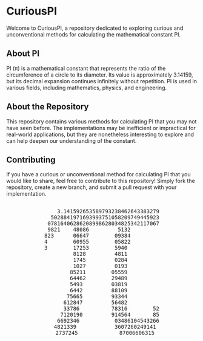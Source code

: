# CuriousPI
Welcome to CuriousPI, a repository dedicated to exploring curious and unconventional methods for calculating the mathematical constant PI.

## About PI
PI (π) is a mathematical constant that represents the ratio of the circumference of a circle to its diameter. Its value is approximately 3.14159, but its decimal expansion continues infinitely without repetition. PI is used in various fields, including mathematics, physics, and engineering.

## About the Repository
This repository contains various methods for calculating PI that you may not have seen before. The implementations may be inefficient or impractical for real-world applications, but they are nonetheless interesting to explore and can help deepen our understanding of the constant.

## Contributing
If you have a curious or unconventional method for calculating PI that you would like to share, feel free to contribute to this repository! Simply fork the repository, create a new branch, and submit a pull request with your implementation.
<pre align="center">

      3.141592653589793238462643383279  
    5028841971693993751058209749445923  
   07816406286208998628034825342117067  
   9821    48086         5132           
  823      06647        09384           
  4        60955        05822           
  3        17253        5940            
           8128         4811            
           1745         0284            
           1027         0193            
          85211        05559            
          64462        29489            
          5493         03819            
          6442         88109            
         75665         93344            
        612847         56482            
        33786          78316        52  
       7120190         914564       85  
      6692346           03486104543266  
     4821339            3607260249141   
     2737245             87006606315   

</pre>
